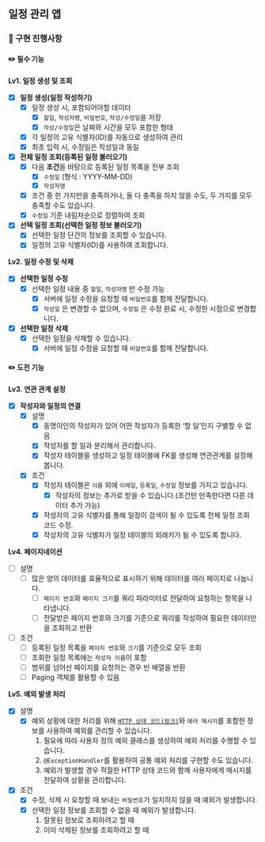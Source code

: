## 일정 관리 앱
### 🚀 구현 진행사항
#### ✏️ 필수 기능
**Lv1. 일정 생성 및 조회**
- [x]  **일정 생성(일정 작성하기)**
    - [x]  일정 생성 시, 포함되어야할 데이터
        - [x]  `할일`, `작성자명`, `비밀번호`, `작성/수정일`을 저장
        - [x]  `작성/수정일`은 날짜와 시간을 모두 포함한 형태
    - [x]  각 일정의 고유 식별자(ID)를 자동으로 생성하여 관리
    - [x]  최초 입력 시, 수정일은 작성일과 동일

- [x]  **전체 일정 조회(등록된 일정 불러오기)**
    - [x]  다음 **조건**을 바탕으로 등록된 일정 목록을 전부 조회
        - [x]  `수정일` (형식 : YYYY-MM-DD)
        - [x]  `작성자명`
    - [x]  조건 중 한 가지만을 충족하거나, 둘 다 충족을 하지 않을 수도, 두 가지를 모두 충족할 수도 있습니다.
    - [x]  `수정일` 기준 내림차순으로 정렬하여 조회

- [x]  **선택 일정 조회(선택한 일정 정보 불러오기)**
    - [x]  선택한 일정 단건의 정보를 조회할 수 있습니다.
    - [x]  일정의 고유 식별자(ID)를 사용하여 조회합니다.

**Lv2. 일정 수정 및 삭제**
- [x]  **선택한 일정 수정**
    - [x]  선택한 일정 내용 중 `할일`, `작성자명` 만 수정 가능
        - [x]  서버에 일정 수정을 요청할 때 `비밀번호`를 함께 전달합니다.
        - [x]  `작성일` 은 변경할 수 없으며, `수정일` 은 수정 완료 시, 수정한 시점으로 변경합니다.
- [x]  **선택한 일정 삭제**
    - [x]  선택한 일정을 삭제할 수 있습니다.
        - [x]  서버에 일정 수정을 요청할 때 `비밀번호`를 함께 전달합니다.

#### ✏️ 도전 기능
**Lv3. 연관 관계 설정**
- [x]  **작성자와 일정의 연결**
    - [x]  설명
        - [x]  동명이인의 작성자가 있어 어떤 작성자가 등록한 ‘할 일’인지 구별할 수 없음
        - [x]  작성자를 할 일과 분리해서 관리합니다.
        - [x]  작성자 테이블을 생성하고 일정 테이블에 FK를 생성해 연관관계를 설정해 봅니다.
    - [x]  조건
        - [x]  작성자 테이블은 `이름` 외에 `이메일`, `등록일`, `수정일` 정보를 가지고 있습니다.
            - [x]  작성자의 정보는 추가로 받을 수 있습니다.(조건만 만족한다면 다른 데이터 추가 가능)
        - [x]  작성자의 고유 식별자를 통해 일정이 검색이 될 수 있도록 전체 일정 조회 코드 수정.
        - [x]  작성자의 고유 식별자가 일정 테이블의 외래키가 될 수 있도록 합니다.

**Lv4. 페이지네이션**
- [ ]  설명
    - [ ]  많은 양의 데이터를 효율적으로 표시하기 위해 데이터를 여러 페이지로 나눕니다.
        - [ ]  `페이지 번호`와 `페이지 크기`를 쿼리 파라미터로 전달하여 요청하는 항목을 나타냅니다.
        - [ ]  전달받은 페이지 번호와 크기를 기준으로 쿼리를 작성하여 필요한 데이터만을 조회하고 반환
- [ ]  조건
    - [ ]  등록된 일정 목록을 `페이지 번호`와 `크기`를 기준으로 모두 조회
    - [ ]  조회한 일정 목록에는 `작성자 이름`이 포함
    - [ ]  범위를 넘어선 페이지를 요청하는 경우 빈 배열을 반환
    - [ ]  Paging 객체를 활용할 수 있음

**Lv5. 예외 발생 처리**
- [x]  설명
    - [x]  예외 상황에 대한 처리를 위해 [`HTTP 상태 코드(링크)`](https://developer.mozilla.org/ko/docs/Web/HTTP/Status)와 `에러 메시지`를 포함한 정보를 사용하여 예외를 관리할 수 있습니다.
        1. 필요에 따라 사용자 정의 예외 클래스를 생성하여 예외 처리를 수행할 수 있습니다.
        2. `@ExceptionHandler`를 활용하여 공통 예외 처리를 구현할 수도 있습니다.
        3. 예외가 발생할 경우 적절한 HTTP 상태 코드와 함께 사용자에게 메시지를 전달하여 상황을 관리합니다.
- [x]  조건
    - [x]  수정, 삭제 시 요청할 때 보내는 `비밀번호`가 일치하지 않을 때 예외가 발생합니다.
    - [x]  선택한 일정 정보를 조회할 수 없을 때 예외가 발생합니다.
        1. 잘못된 정보로 조회하려고 할 때
        2. 이미 삭제된 정보를 조회하려고 할 때